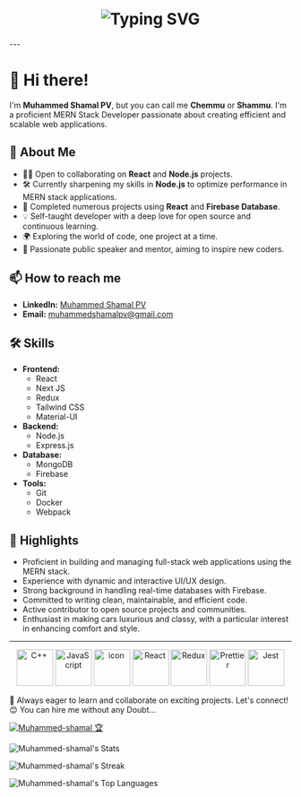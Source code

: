 <div align="center">
    <h1>
        <img src="https://readme-typing-svg.herokuapp.com?font=Jetbrains+mono&size=40&duration=3000&color=40E0D0&center=true&vCenter=true&width=435&lines=Hey..+I'm+Shamal;Ful+Stack+Developer;" alt="Typing SVG"/>
    </h1>
</div>
---

# 👋 Hi there!

I'm **Muhammed Shamal PV**, but you can call me **Chemmu** or **Shammu**. I'm a proficient MERN Stack Developer passionate about creating efficient and scalable web applications.

## 🚀 About Me

- 👨‍💻 Open to collaborating on **React** and **Node.js** projects.
- 🛠 Currently sharpening my skills in **Node.js** to optimize performance in MERN stack applications.
- 🎉 Completed numerous projects using **React** and **Firebase Database**.
- 💡 Self-taught developer with a deep love for open source and continuous learning.
- 🌍 Exploring the world of code, one project at a time.
- 🎤 Passionate public speaker and mentor, aiming to inspire new coders.

## 📫 How to reach me

- **LinkedIn:** [Muhammed Shamal PV](https://www.linkedin.com/in/muhammed-shamal-pv-3a27b9244/)
- **Email:** [muhammedshamalpv@gmail.com](mailto:muhammedshamalpv@gmail.com)

## 🛠 Skills

- **Frontend:** 
  - React
  - Next JS
  - Redux
  - Tailwind CSS
  - Material-UI
- **Backend:** 
  - Node.js
  - Express.js
- **Database:** 
  - MongoDB
  - Firebase
- **Tools:** 
  - Git
  - Docker
  - Webpack

## 🌟 Highlights

- Proficient in building and managing full-stack web applications using the MERN stack.
- Experience with dynamic and interactive UI/UX design.
- Strong background in handling real-time databases with Firebase.
- Committed to writing clean, maintainable, and efficient code.
- Active contributor to open source projects and communities.
- Enthusiast in making cars luxurious and classy, with a particular interest in enhancing comfort and style.

---

  

 <div align="center">
  <img src="https://techstack-generator.vercel.app/cpp-icon.svg" alt="C++" width="65" height="65" />
  <img src="https://techstack-generator.vercel.app/js-icon.svg" alt="JavaScript" width="65" height="65" />
  <img src="https://techstack-generator.vercel.app/ts-icon.svg" alt="icon" width="65" height="65" />
  <img src="https://techstack-generator.vercel.app/react-icon.svg" alt="React" width="65" height="65" />
  <img src="https://techstack-generator.vercel.app/redux-icon.svg" alt="Redux" width="65" height="65" />
  <img src="https://techstack-generator.vercel.app/prettier-icon.svg" alt="Prettier" width="65" height="65" />
  <img src="https://techstack-generator.vercel.app/jest-icon.svg" alt="Jest" width="65" height="65" />
</div>
 

🌱 Always eager to learn and collaborate on exciting projects. Let's connect!
😊 You can hire me without any Doubt...

<p align="left"> <a href="https://github.com/ryo-ma/github-profile-trophy"><img src="https://github-profile-trophy.vercel.app/?username=Muhammed-shamal" alt="Muhammed-shamal 🏆" /></a> </p>

![Muhammed-shamal's Stats](https://github-readme-stats.vercel.app/api?username=Muhammed-shamal&theme=react&show_icons=true&hide_border=true&count_private=true)


![Muhammed-shamal's Streak](https://github-readme-streak-stats.herokuapp.com/?user=Muhammed-shamal&theme=react&hide_border=true)


![Muhammed-shamal's Top Languages](https://github-readme-stats.vercel.app/api/top-langs/?username=Muhammed-shamal&theme=react&show_icons=true&hide_border=true&layout=compact)
